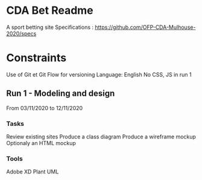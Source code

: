 # CDA Bet Readme
A sport betting site
Specifications : https://github.com/OFP-CDA-Mulhouse-2020/specs

# Constraints
Use of Git et Git Flow for versioning
Language: English
No CSS, JS in run 1

## Run 1 - Modeling and design
From 03/11/2020 to 12/11/2020

### Tasks
Review existing sites
Produce a class diagram
Produce a wireframe mockup
Optionaly an HTML mockup

### Tools
Adobe XD
Plant UML
